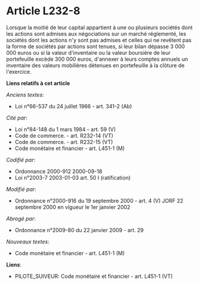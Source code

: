 # Article L232-8

Lorsque la moitié de leur capital appartient à une ou plusieurs sociétés dont les actions sont admises aux négociations sur
un marché réglementé, les sociétés dont les actions n'y sont pas admises et celles qui ne revêtent pas la forme de sociétés
par actions sont tenues, si leur bilan dépasse 3 000 000 euros ou si la valeur d'inventaire ou la valeur boursière de leur
portefeuille excède 300 000 euros, d'annexer à leurs comptes annuels un inventaire des valeurs mobilières détenues en
portefeuille à la clôture de l'exercice.

**Liens relatifs à cet article**

_Anciens textes_:

  - Loi n°66-537 du 24 juillet 1966 - art. 341-2 (Ab)

_Cité par_:

  - Loi n°84-148 du 1 mars 1984 - art. 59 (V)
  - Code de commerce. - art. R232-14 (VT)
  - Code de commerce. - art. R232-15 (VT)
  - Code monétaire et financier - art. L451-1 (M)

_Codifié par_:

  - Ordonnance 2000-912 2000-09-18
  - Loi n°2003-7 2003-01-03 art. 50 I (ratification)

_Modifié par_:

  - Ordonnance n°2000-916 du 19 septembre 2000 - art. 4 (V) JORF 22 septembre 2000 en vigueur le 1er janvier 2002

_Abrogé par_:

  - Ordonnance n°2009-80 du 22 janvier 2009 - art. 29

_Nouveaux textes_:

  - Code monétaire et financier - art. L451-1 (M)

**Liens**:

  - PILOTE_SUIVEUR: Code monétaire et financier - art. L451-1 (VT)

